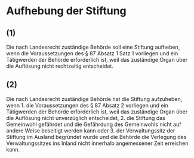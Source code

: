 # Aufhebung der Stiftung



## (1)

 Die nach Landesrecht zuständige Behörde soll eine Stiftung aufheben, wenn die Voraussetzungen des § 87 Absatz 1 Satz 1 vorliegen und ein Tätigwerden der Behörde erforderlich ist, weil das zuständige Organ über die Auflösung nicht rechtzeitig entscheidet.

## (2)

 Die nach Landesrecht zuständige Behörde hat die Stiftung aufzuheben, wenn  1.
 die Voraussetzungen des § 87 Absatz 2 vorliegen und ein Tätigwerden der Behörde erforderlich ist, weil das zuständige Organ über die Auflösung nicht unverzüglich entscheidet,
 2.
 die Stiftung das Gemeinwohl gefährdet und die Gefährdung des Gemeinwohls nicht auf andere Weise beseitigt werden kann oder
 3.
 der Verwaltungssitz der Stiftung im Ausland begründet wurde und die Behörde die Verlegung des Verwaltungssitzes ins Inland nicht innerhalb angemessener Zeit erreichen kann.
 

